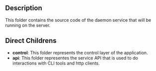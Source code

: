 ## Description
This folder contains the source code of the daemon service that will be running on the server.

## Direct Childrens
- **control**: This folder represents the control layer of the application.
- **api**: This folder representes the service API that is used to do interactions with CLI tools and http clients.
